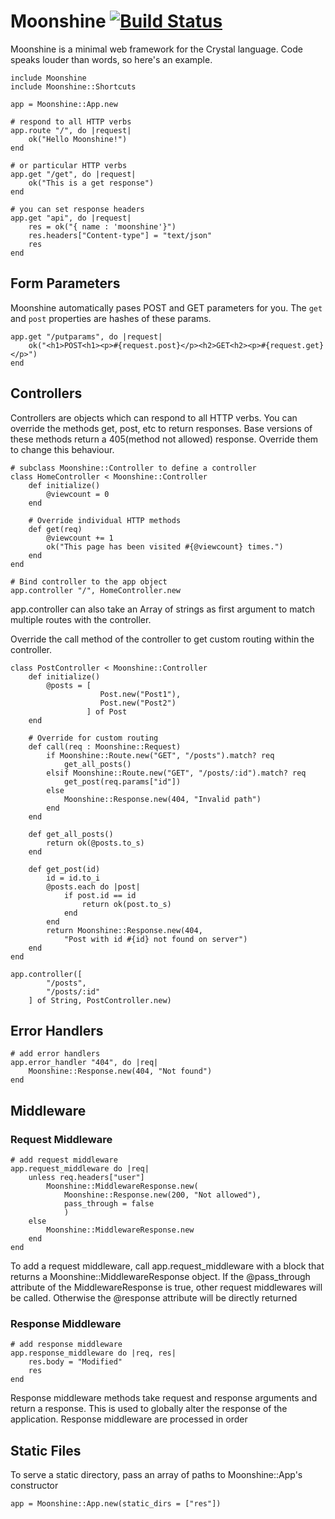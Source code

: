 # Moonshine [![Build Status](https://travis-ci.org/dhruvrajvanshi/Moonshine.svg?branch=master)](https://travis-ci.org/dhruvrajvanshi/Moonshine)
Moonshine is a minimal web framework for the Crystal language.
Code speaks louder than words, so here's an example.

	include Moonshine
	include Moonshine::Shortcuts

	app = Moonshine::App.new
	
	# respond to all HTTP verbs
	app.route "/", do |request|
		ok("Hello Moonshine!")
	end

	# or particular HTTP verbs
	app.get "/get", do |request|
		ok("This is a get response")
	end

	# you can set response headers
	app.get "api", do |request|
		res = ok("{ name : 'moonshine'}")
		res.headers["Content-type"] = "text/json"
		res
	end

## Form Parameters
Moonshine automatically pases POST and GET parameters for you. The `get` and `post` properties are hashes of these params.

	app.get "/putparams", do |request|
		ok("<h1>POST<h1><p>#{request.post}</p><h2>GET<h2><p>#{request.get}</p>")
	end
	
## Controllers
Controllers are objects which can respond to all HTTP verbs. You can override the methods get, post, etc to return responses. Base versions of these methods return a 405(method not allowed) response. Override them to change this behaviour.
	
	# subclass Moonshine::Controller to define a controller
	class HomeController < Moonshine::Controller
		def initialize()
			@viewcount = 0
		end

		# Override individual HTTP methods
		def get(req)
			@viewcount += 1
			ok("This page has been visited #{@viewcount} times.")
		end
	end

	# Bind controller to the app object
	app.controller "/", HomeController.new

app.controller can also take an Array of strings as first argument to match multiple routes with the controller.

Override the call method of the controller to get custom routing within the controller.

	class PostController < Moonshine::Controller
		def initialize()
			@posts = [
						Post.new("Post1"),
						Post.new("Post2")
					 ] of Post
		end

		# Override for custom routing
		def call(req : Moonshine::Request)
			if Moonshine::Route.new("GET", "/posts").match? req
				get_all_posts()
			elsif Moonshine::Route.new("GET", "/posts/:id").match? req
				get_post(req.params["id"])
			else
				Moonshine::Response.new(404, "Invalid path")
			end
		end

		def get_all_posts()
			return ok(@posts.to_s)
		end

		def get_post(id)
			id = id.to_i
			@posts.each do |post|
				if post.id == id
					return ok(post.to_s)
				end
			end
			return Moonshine::Response.new(404,
				"Post with id #{id} not found on server")
		end
	end

	app.controller([
			"/posts",
			"/posts/:id"
		] of String, PostController.new)

## Error Handlers
	# add error handlers
	app.error_handler "404", do |req|
		Moonshine::Response.new(404, "Not found")
	end

## Middleware
### Request Middleware
	# add request middleware
	app.request_middleware do |req|
		unless req.headers["user"]
			Moonshine::MiddlewareResponse.new(
				Moonshine::Response.new(200, "Not allowed"),
				pass_through = false
				)
		else
			Moonshine::MiddlewareResponse.new
		end
	end
To add a request middleware, call app.request_middleware with a block that returns a Moonshine::MiddlewareResponse object. If the @pass_through attribute of the MiddlewareResponse is true, other request middlewares will be called. Otherwise the @response attribute will be directly returned

### Response Middleware
	# add response middleware
	app.response_middleware do |req, res|
		res.body = "Modified"
		res
	end
Response middleware methods take request and response arguments and return a response. This is used to globally alter the response of the application. Response middleware are processed in order

## Static Files
To serve a static directory, pass an array of paths to Moonshine::App's constructor
	
	app = Moonshine::App.new(static_dirs = ["res"])

